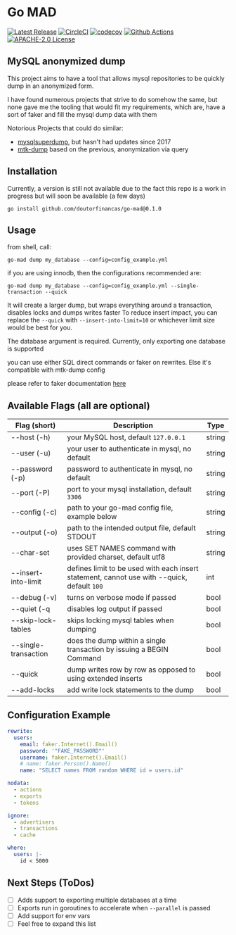 # Go MAD

[![Latest Release](https://img.shields.io/github/v/release/doutorfinancas/go-mad)](https://github.com/doutorfinancas/go-mad/releases)
[![CircleCI](https://circleci.com/gh/circleci/circleci-docs.svg?style=shield)](https://circleci.com/gh/doutorfinancas/go-mad)
[![codecov](https://codecov.io/gh/doutorfinancas/go-mad/branch/master/graph/badge.svg?token=L5D1OP1229)](https://codecov.io/gh/doutorfinancas/go-mad)
[![Github Actions](https://github.com/doutorfinancas/go-mad/actions/workflows/codeql-analysis.yml/badge.svg)](https://github.com/doutorfinancas/go-mad/actions)
[![APACHE-2.0 License](https://img.shields.io/github/license/doutorfinancas/go-mad)](LICENSE)

## MySQL anonymized dump
This project aims to have a tool that allows mysql repositories to be quickly dump in an anonymized form.

I have found numerous projects that strive to do somehow the same, but none gave me the tooling that would fit my 
requirements, which are, have a sort of faker and fill the mysql dump data with them

Notorious Projects that could do similar:
- [mysqlsuperdump](https://github.com/hgfischer/mysqlsuperdump), but hasn't had updates since 2017
- [mtk-dump](https://github.com/skpr/mtk) based on the previous, anonymization via query

## Installation

Currently, a version is still not available due to the fact this repo is a work in progress
but will soon be available (a few days)

```shell
go install github.com/doutorfinancas/go-mad@0.1.0
```

## Usage

from shell, call:
```shell
go-mad dump my_database --config=config_example.yml
```

if you are using innodb, then the configurations recommended are:
```shell
go-mad dump my_database --config=config_example.yml --single-transaction --quick
```

It will create a larger dump, but wraps everything around a transaction, disables locks and dumps writes faster
To reduce insert impact, you can replace the `--quick` with `--insert-into-limit=10` or whichever limit size would be 
best for you.

The database argument is required. Currently, only exporting one database is supported

you can use either SQL direct commands or faker on rewrites. Else it's compatible with mtk-dump config

please refer to faker documentation [here](https://pkg.go.dev/github.com/jaswdr/faker)

## Available Flags (all are optional)

| Flag (short)                   | Description                                                                                 | Type    |
|--------------------------------|---------------------------------------------------------------------------------------------|---------|
| --host (-h)                    | your MySQL host, default `127.0.0.1`                                                        | string  |
| --user (-u)                    | your user to authenticate in mysql, no default                                              | string  |
| --password (-p)                | password to authenticate in mysql, no default                                               | string  |
| --port (-P)                    | port to your mysql installation, default `3306`                                             | string  |
| --config (-c)                  | path to your go-mad config file, example below                                              | string  |
| --output (-o)                  | path to the intended output file, default STDOUT                                            | string  |
| --char-set                     | uses SET NAMES command with provided charset, default utf8                                  | string  |
| --insert-into-limit            | defines limit to be used with each insert statement, cannot use with --quick, default `100` | int     |
| --debug (-v)                   | turns on verbose mode if passed                                                             | bool    |
| --quiet (-q                    | disables log output if passed                                                               | bool    |
| --skip-lock-tables             | skips locking mysql tables when dumping                                                     | bool    |
| --single-transaction           | does the dump within a single transaction by issuing a BEGIN Command                        | bool    |
| --quick                        | dump writes row by row as opposed to using extended inserts                                 | bool    |
| --add-locks                    | add write lock statements to the dump                                                       | bool    |


## Configuration Example
```yaml
rewrite:
  users:
    email: faker.Internet().Email()
    password: '"FAKE_PASSWORD"'
    username: faker.Internet().Email()
    # name: faker.Person().Name()
    name: "SELECT names FROM random WHERE id = users.id"

nodata:
  - actions
  - exports
  - tokens

ignore:
  - advertisers
  - transactions
  - cache

where:
  users: |-
    id < 5000
```

## Next Steps (ToDos)
- [ ] Adds support to exporting multiple databases at a time
- [ ] Exports run in goroutines to accelerate when `--parallel` is passed
- [ ] Add support for env vars
- [ ] Feel free to expand this list
